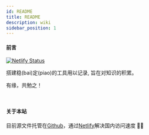 ```yaml
---
id: README
title: README
description: wiki
sidebar_position: 1
---
```

 
#### 前言

[![Netlify Status](https://api.netlify.com/api/v1/badges/12121061-73a4-4373-b0d6-024c3b6ac40b/deploy-status)](https://app.netlify.com/sites/isunyuan-blog/deploys)


搭建稳(bai)定(piao)的工具用以记录, 旨在对知识的积累。

有缘，共勉之！

<br />

#### 关于本站

目前源文件托管在[Github](https://github.com/isunyuan/blog)，通过[Netlify](https://www.netlify.com/)解决国内访问速度 🎉🎉